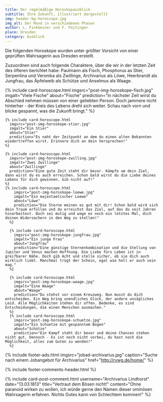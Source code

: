 ```yaml
---
title: Der regelmäßige Horoskopausblick
subtitle: Ihre Zukunft, illustriert dargestellt
img: header-bg-horoscope.jpg
img_alt: Der Mond in verschiedenen Phasen
author: L. Finkbeiner und F. Pojtinger
place: Dresden
category: Ausblick
---
```


Die folgenden Horoskope wurden unter größter Vorsicht von einer geprüften Wahrsagerin aus Dresden erstellt.

Zuzuordnen sind auch folgende Charaktere, über die wir in der letzten Zeit des öfteren berichtet habe: Paulmann als Fisch, Phosphorus as Stier, Serpentina und Veronika als Zwillinge, Archivarius als Löwe, Heerbrandt als Jungfrau, das Äpfelweib als Schütze und Anselmus als Waage.

<div class="container-fluid mt-3 pt-3">
  <div class="card-columns card-columns-horoscope">
    {% include card-horoscope.html
      imgsrc="post-img-horoskope-fisch.jpg"
      imgalt="Viele Fische"
      about="Fische"
      prediction="In nächster Zeit wirst du Abschied nehmen müssen von einer geliebten Person. Doch jammere nicht hinterher - der Kreis des Lebens dreht sich weiter. Schau nach vorn und blicke gespannt, was die Zukunft bringt."
    %}

    {% include card-horoscope.html
      imgsrc="post-img-horoskope-stier.jpg"
      imgalt="Ein Stier"
      about="Stier"
      prediction="Es naht der Zeitpunkt an dem du einen alten Bekannten wiedertreffen wirst. Erinnere dich an dein Versprechen!"
    %}

    {% include card-horoscope.html
      imgsrc="post-img-horoskope-zwilling.jpg"
      imgalt="Zwei Zwillinge"
      about="Zwillinge"
      prediction="Eine gute Zeit steht dir bevor. Kämpfe um dein Ziel, dann wirst du es auch erreichen. Schon bald wirst du die Liebe deines Lebens für dich gewinnen. Gib nicht auf!"
    %}
    {% include card-horoscope.html
        imgsrc="post-img-horoskope-loewe.jpg"
        imgalt="Ein majestaetischer Loewe"
        about="Löwe"
        prediction="Die Sterne meinen es gut mit dir! Schon bald wird sich dein Traum erfüllen und du erreichst das Ziel, auf das du seit Jahren hinarbeitest. Doch sei mutig und wage es noch ein letztes Mal, dich deinen Widersachern in den Weg zu stellen!"
      %}

      {% include card-horoscope.html
        imgsrc="post-img-horoskope-jungfrau.jpg"
        imgalt="Ein junge Frau"
        about="Jungfrau"
        prediction="Eine günstige Sternenkombination und die Stellung von Jupiter und Venus machen Hoffnung. Die Liebe fürs Leben ist in greifbarer Nähe. Doch gib Acht und stelle sicher, ob sie dich auch wirklich liebt. Manchmal trügt der Schein, egal wie hell er auch sein mag."
      %}

      {% include card-horoscope.html
        imgsrc="post-img-horoskope-waage.jpg"
        imgalt="Eine Waage"
        about="Waage"
        prediction="Du stehst vor einem Kreuzweg. Nun musst du dich entscheiden. Ein Weg bring unendliches Glück, der andere unsägliches Leid. Alle Möglichkeiten stehen dir offen. Bedenke, es sind Entscheidungen, die einen Menschen ausmachen."
      %}
      {% include card-horoscope.html
        imgsrc="post-img-horoskope-schuetze.jpg"
        imgalt="Ein Schuetze mit gespanntem Bogen"
        about="Schütze"
        prediction="Ein Kampf steht dir bevor und deine Chancen stehen nicht gut. Dennoch - Es ist noch nicht vorbei, du hast noch die Möglichkeit, alles zum Guten zu wenden!"
      %}
  </div>
</div>


{% include footer-ads.html 
  imgsrc="jobad-archivarius.jpg"
  caption="Suche nach einem Jobangebot für Archivarius"
  href="http://rvwg.de/home/"
%}

{% include footer-comments-header.html %}

{% include card-post-comment.html 
  username="Archivarius Lindhorst"
  date="13.03.1813"
  title="Vertraut dem Bösen nicht!"
  content="Ohne paranoid wirken zu wollen, ich würde gerne den Namen dieser ominösen Wahrsagerin erfahren. Nichts Gutes kann von Schlechtem kommen!"
%}
